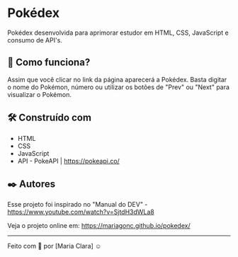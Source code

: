 # Pokédex

Pokédex desenvolvida para aprimorar estudor em HTML, CSS, JavaScript e consumo de API's.

## 🚀 Como funciona?

Assim que você clicar no link da página aparecerá a Pokédex. Basta digitar o nome do Pokémon, número ou utilizar os botões de "Prev" ou "Next" para visualizar o Pokémon.

## 🛠️ Construído com

* HTML
* CSS
* JavaScript
* API - PokeAPI | https://pokeapi.co/

## ✒️ Autores

Esse projeto foi inspirado no "Manual do DEV" - https://www.youtube.com/watch?v=SjtdH3dWLa8


Veja o projeto online em: https://mariagonc.github.io/pokedex/

----

Feito com 💜 por [Maria Clara] ☺
